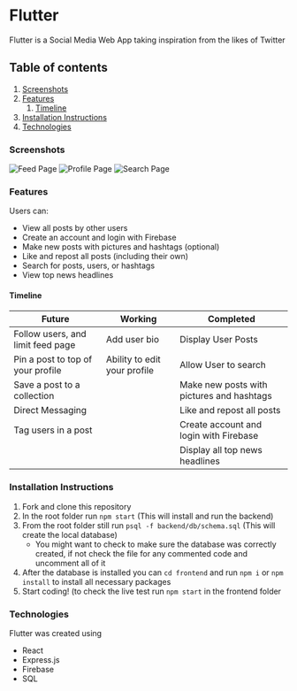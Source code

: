# Flutter
Flutter is a Social Media Web App taking inspiration from the likes of Twitter

## Table of contents
1. [Screenshots](#screenshots)
2. [Features](#features)
    1. [Timeline](#timeline)
3. [Installation Instructions](#installation)
4. [Technologies](#technologies)

### Screenshots <a name="screenshots"></a>
![Feed Page](https://i.imgur.com/jIT7oBA.png)
![Profile Page](https://i.imgur.com/YDXtN6q.png)
![Search Page](https://i.imgur.com/80uRYv1.png)

### Features <a name="features"></a>
Users can:  
* View all posts by other users  
* Create an account and login with Firebase  
* Make new posts with pictures and hashtags (optional)  
* Like and repost all posts (including their own)  
* Search for posts, users, or hashtags  
* View top news headlines  

#### Timeline <a name="timeline"></a>
| Future                            | Working                      | Completed                                 |
|-----------------------------------|------------------------------|-------------------------------------------|
| Follow users, and limit feed page | Add user bio                 | Display User Posts                        |
| Pin a post to top of your profile | Ability to edit your profile | Allow User to search                      |
| Save a post to a collection       |                              | Make new posts with pictures and hashtags |
| Direct Messaging                  |                              | Like and repost all posts                 |
| Tag users in a post               |                              | Create account and login with Firebase    |
|                                   |                              | Display all top news headlines            |

### Installation Instructions <a name="installation"></a>
1. Fork and clone this repository
2. In the root folder run ```npm start``` (This will install and run the backend)
3. From the root folder still run ```psql -f backend/db/schema.sql``` (This will create the local database)
    * You might want to check to make sure the database was correctly created, if not check the file for any commented code and uncomment all of it
4. After the database is installed you can ```cd frontend``` and run ```npm i``` or ```npm install``` to install all necessary packages
5. Start coding! (to check the live test run ```npm start``` in the frontend folder

### Technologies <a name="technologies"></a>
Flutter was created using
* React
* Express.js
* Firebase
* SQL
